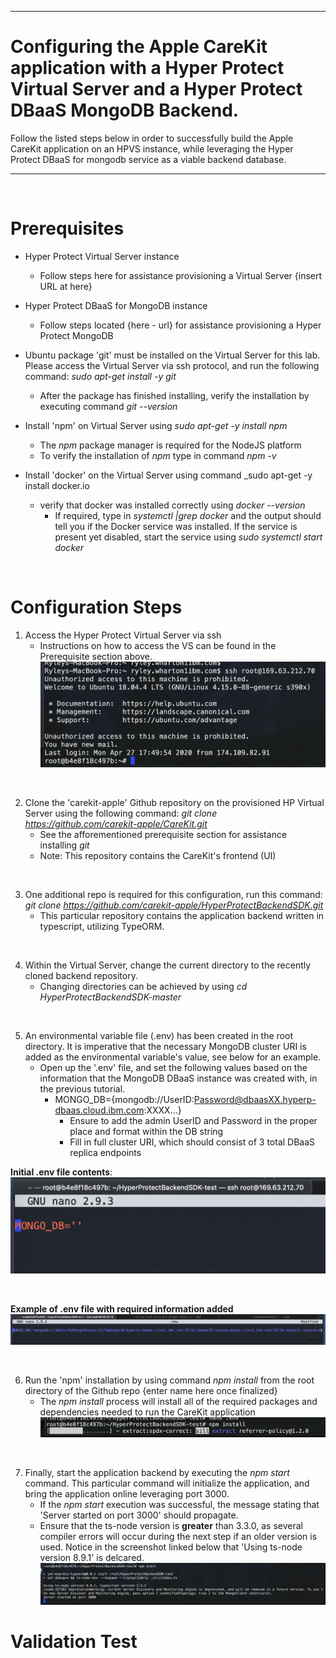 - - - -
# Configuring the Apple CareKit application with a Hyper Protect Virtual Server and a Hyper Protect DBaaS MongoDB Backend.
Follow the listed steps below in order to successfully build the Apple CareKit application on an HPVS instance, while leveraging the Hyper Protect DBaaS for mongodb service as a viable backend database. 
- - - -

<br/>

# Prerequisites
	
* Hyper Protect Virtual Server instance
	* Follow steps here for assistance provisioning a Virtual Server {insert URL at here}

* Hyper Protect DBaaS for MongoDB instance
	* Follow steps located {here - url} for assistance provisioning a Hyper Protect MongoDB

* Ubuntu package 'git' must be installed on the Virtual Server for this lab. Please access the Virtual Server via ssh protocol, and run the following command: _sudo apt-get install -y git_
	* After the package has finished installing, verify the installation by executing command _git --version_

* Install 'npm' on Virtual Server using  _sudo apt-get -y install npm_
	* The _npm_ package manager is required for the NodeJS platform
	* To verify the installation of _npm_ type in command _npm -v_

* Install 'docker' on the Virtual Server using command _sudo apt-get -y install docker.io
	
	* verify that docker was installed correctly using _docker --version_
		* If required, type in _systemctl |grep docker_ and the output should tell you if the Docker service was installed. If the service is present yet disabled, start the service using  _sudo systemctl start docker_


<br/>

# Configuration Steps

1. Access the Hyper Protect Virtual Server via ssh
	* Instructions on how to access the VS can be found in the Prerequisite section above.
![Access-HPVS-Container](screenshots/logIntoHPVS.png)

<br/>


2. Clone the 'carekit-apple' Github repository on the provisioned HP Virtual Server using the following command: _git clone https://github.com/carekit-apple/CareKit.git_
	* See the afforementioned prerequisite section for assistance installing _git_
	* Note: This repository contains the CareKit's frontend (UI)

<br/>

3. One additional repo is required for this configuration, run this command: _git clone https://github.com/carekit-apple/HyperProtectBackendSDK.git_
	* This particular repository contains the application backend written in typescript, utilizing TypeORM.

<br/>

4. Within the Virtual Server, change the current directory to the recently cloned backend repository.
	* Changing directories can be achieved by using _cd HyperProtectBackendSDK-master_

<br/>

5. An environmental variable file (.env) has been created in the root directory. It is imperative that the necessary MongoDB cluster URI is added as the environmental variable's value, see below for an example.
	* Open up the '.env' file, and set the following values based on the information that the MongoDB DBaaS instance was created with, in the previous tutorial. 
		* MONGO_DB={mongodb://UserID:Password@dbaasXX.hyperp-dbaas.cloud.ibm.com:XXXX...}
			* Ensure to add the admin UserID and Password in the proper place and format within the DB string
			* Fill in full cluster URI, which should consist of 3 total DBaaS replica endpoints

**Initial .env file contents**:
![Contents-Of-ENV-File](screenshots/envContents.png)

<br/>

**Example of .env file with required information added**
![Example-Of-Modifying-ENV-File](screenshots/envVarExample.png)

<br/>


6. Run the 'npm' installation by using command _npm install_ from the root directory of the Github repo {enter name here once finalized}
	* The _npm install_ process will install all of the required packages and dependencies needed to run the CareKit application
![npm-Install](screenshots/npmInstall.png)

<br/>

7. Finally, start the application backend by executing the _npm start_ command. This particular command will initialize the application, and bring the application online leveraging port 3000. 
	* If the _npm start_ execution was successful, the message stating that 'Server started on port 3000' should propagate.
	* Ensure that the ts-node version is **greater** than 3.3.0, as several compiler errors will occur during the next step if an older version is used. Notice in the screenshot linked below that 'Using ts-node version 8.9.1' is delcared. 
![npm-Install](screenshots/npmStart.png)


# Validation Test
